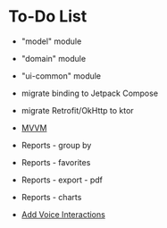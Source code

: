 To-Do List
====

* "model" module
* "domain" module
* "ui-common" module
* migrate binding to Jetpack Compose
* migrate Retrofit/OkHttp to ktor

* [MVVM](https://developer.android.com/topic/libraries/architecture/viewmodel.html)
* Reports - group by
* Reports - favorites
* Reports - export - pdf
* Reports - charts
* [Add Voice Interactions](https://codelabs.developers.google.com/codelabs/voice-interaction/index.html)
